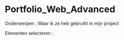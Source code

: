 # Portfolio_Web_Advanced

Onderwerpen                 :           Waar ik ze heb gebruikt in mijn project

Elementen selecteren        :    